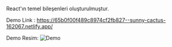 React'ın temel bileşenleri oluşturulmuştur.

Demo Link : https://65b0f00f489c8974cf2fb827--sunny-cactus-162067.netlify.app/

Demo Resim:
![Demo](https://github.com/Crososos/XoX-Game-React/assets/68021257/d7a72985-fc92-4afd-a7ea-5aa737a0583e)
